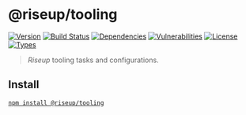 # @riseup/tooling

[![Version](https://img.shields.io/npm/v/@riseup/tooling.svg)](https://www.npmjs.com/package/@riseup/tooling) [![Build Status](https://img.shields.io/travis/rafamel/riseup/master.svg)](https://travis-ci.org/rafamel/riseup) [![Dependencies](https://img.shields.io/david/rafamel/riseup.svg?path=packages%2Ftooling)](https://david-dm.org/rafamel/riseup?path=packages%2Ftooling) [![Vulnerabilities](https://img.shields.io/snyk/vulnerabilities/npm/@riseup/tooling.svg)](https://snyk.io/test/npm/@riseup/tooling) [![License](https://img.shields.io/github/license/rafamel/riseup.svg)](https://github.com/rafamel/riseup/blob/master/LICENSE) [![Types](https://img.shields.io/npm/types/@riseup/tooling.svg)](https://www.npmjs.com/package/@riseup/tooling)

> _Riseup_ tooling tasks and configurations.

## Install

[`npm install @riseup/tooling`](https://www.npmjs.com/package/@riseup/tooling)

